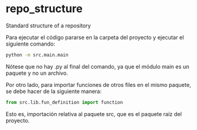 # repo_structure
 Standard structure of a repository


Para ejecutar el código pararse en la carpeta del proyecto y ejecutar el siguiente comando:

```bash
python -m src.main.main
```
Nótese que no hay .py al final del comando, ya que el módulo main es un paquete y no un archivo.

Por otro lado, para importar funciones de otros files en el mismo paquete, se debe hacer de la siguiente manera:

```python
from src.lib.fun_definition import function
```
Esto es, importación relativa al paquete src, que es el paquete raíz del proyecto.